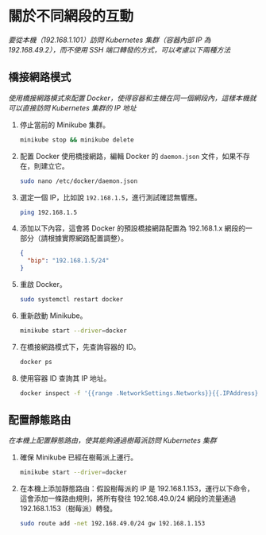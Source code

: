 # 關於不同網段的互動

_要從本機（192.168.1.101）訪問 Kubernetes 集群（容器內部 IP 為 192.168.49.2），而不使用 SSH 端口轉發的方式，可以考慮以下兩種方法_


## 橋接網路模式

_使用橋接網路模式來配置 Docker，使得容器和主機在同一個網段內，這樣本機就可以直接訪問 Kubernetes 集群的 IP 地址_

1. 停止當前的 Minikube 集群。

    ```bash
    minikube stop && minikube delete
    ```

2. 配置 Docker 使用橋接網路，編輯 Docker 的 `daemon.json` 文件，如果不存在，則建立它。

    ```bash
    sudo nano /etc/docker/daemon.json
    ```

3. 選定一個 IP，比如說 `192.168.1.5`，進行測試確認無響應。

    ```bash
    ping 192.168.1.5
    ```

4. 添加以下內容，這會將 Docker 的預設橋接網路配置為 192.168.1.x 網段的一部分（請根據實際網路配置調整）。

    ```json
    {
      "bip": "192.168.1.5/24"
    }
    ```


5. 重啟 Docker。

    ```bash
    sudo systemctl restart docker
    ```

6. 重新啟動 Minikube。

    ```bash
    minikube start --driver=docker
    ```

7. 在橋接網路模式下，先查詢容器的 ID。

    ```bash
    docker ps
    ```

8. 使用容器 ID 查詢其 IP 地址。

    ```bash
    docker inspect -f '{{range .NetworkSettings.Networks}}{{.IPAddress}}{{end}}' <container_id>
    ```

## 配置靜態路由

_在本機上配置靜態路由，使其能夠通過樹莓派訪問 Kubernetes 集群_

1. 確保 Minikube 已經在樹莓派上運行。

    ```bash
    minikube start --driver=docker
    ```

2. 在本機上添加靜態路由：假設樹莓派的 IP 是 192.168.1.153，運行以下命令，這會添加一條路由規則，將所有發往 192.168.49.0/24 網段的流量通過 192.168.1.153（樹莓派）轉發。

    ```bash
    sudo route add -net 192.168.49.0/24 gw 192.168.1.153
    ```

